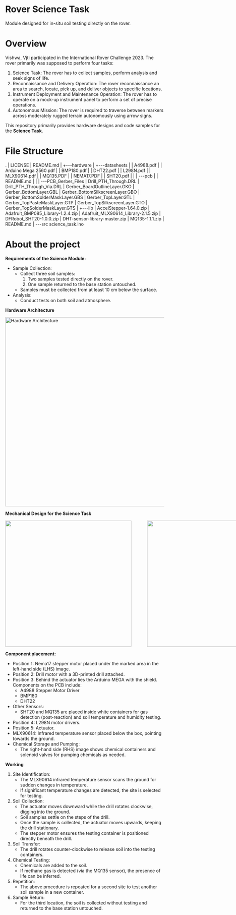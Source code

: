 # Rover Science Task
Module designed for in-situ soil testing directly on the rover.

# Overview
Vishwa, Vjti participated in the International Rover Challenge 2023. The rover primarily was supposed to perform four tasks: 
1. Science Task: The rover has to collect samples, perform analysis and seek signs of life.
2. Reconnaissance and Delivery Operation: The rover reconnaissance an area to search, locate, pick up, and deliver objects to specific locations.
3. Instrument Deployment and Maintenance Operation: The rover has to operate on a mock-up instrument panel to perform a set of precise operations.
4. Autonomous Mission: The rover is required to traverse between markers across moderately rugged terrain autonomously using arrow signs.

This repository primarily provides hardware designs and code samples for the **Science Task**. 

# File Structure
.
|   LICENSE
|   README.md
|
+---hardware
|   +---datasheets
|   |       A4988.pdf
|   |       Arduino Mega 2560.pdf
|   |       BMP180.pdf
|   |       DHT22.pdf
|   |       L298N.pdf
|   |       MLX90614.pdf
|   |       MQ135.PDF
|   |       NEMA17.PDF
|   |       SHT20.pdf
|   |
|   \---pcb
|       |   README.md
|       |
|       \---PCB_Gerber_Files
|               Drill_PTH_Through.DRL
|               Drill_PTH_Through_Via.DRL
|               Gerber_BoardOutlineLayer.GKO
|               Gerber_BottomLayer.GBL
|               Gerber_BottomSilkscreenLayer.GBO
|               Gerber_BottomSolderMaskLayer.GBS
|               Gerber_TopLayer.GTL
|               Gerber_TopPasteMaskLayer.GTP
|               Gerber_TopSilkscreenLayer.GTO
|               Gerber_TopSolderMaskLayer.GTS
|
+---lib
|       AccelStepper-1.64.0.zip
|       Adafruit_BMP085_Library-1.2.4.zip
|       Adafruit_MLX90614_Library-2.1.5.zip
|       DFRobot_SHT20-1.0.0.zip
|       DHT-sensor-library-master.zip
|       MQ135-1.1.1.zip
|       README.md
|
\---src
        science_task.ino

# About the project
**Requirements of the Science Module:**
- Sample Collection:
  - Collect three soil samples:
    1. Two samples tested directly on the rover.
    2. One sample returned to the base station untouched.
  - Samples must be collected from at least 10 cm below the surface.
- Analysis:
  - Conduct tests on both soil and atmosphere.

**Hardware Architecture**

<img src="https://github.com/user-attachments/assets/f27057eb-0e8e-4ae2-a33c-66cae70ec69e" alt="Hardware Architecture" style="width: 600px;">

**Mechanical Design for the Science Task**
<div style="display: flex; gap: 50px;">
  <img src="https://github.com/user-attachments/assets/25ba1a3a-6c04-4f86-8cbf-a7758d4d1227" style="height:400px;">
  <img src="https://github.com/user-attachments/assets/a7b5eeca-0aac-46d9-84c4-707d1d9a66e2" style="height:400px;">
</div>

**Component placement:**
- Position 1: Nema17 stepper motor placed under the marked area in the left-hand side (LHS) image.
- Position 2: Drill motor with a 3D-printed drill attached.
- Position 3: Behind the actuator lies the Arduino MEGA with the shield. Components on the PCB include:
  - A4988 Stepper Motor Driver
  - BMP180
  - DHT22
- Other Sensors:
  - SHT20 and MQ135 are placed inside white containers for gas detection (post-reaction) and soil temperature and humidity testing.
- Position 4: L298N motor drivers.
- Position 5: Actuator.
- MLX90614: Infrared temperature sensor placed below the box, pointing towards the ground.
- Chemical Storage and Pumping:
  - The right-hand side (RHS) image shows chemical containers and solenoid valves for pumping chemicals as needed.

**Working**
1. Site Identification:
    - The MLX90614 infrared temperature sensor scans the ground for sudden changes in temperature.
    - If significant temperature changes are detected, the site is selected for testing.
2. Soil Collection:
    - The actuator moves downward while the drill rotates clockwise, digging into the ground.
    - Soil samples settle on the steps of the drill.
    - Once the sample is collected, the actuator moves upwards, keeping the drill stationary.
    - The stepper motor ensures the testing container is positioned directly beneath the drill.
3. Soil Transfer:
    - The drill rotates counter-clockwise to release soil into the testing containers.
4. Chemical Testing:
    - Chemicals are added to the soil.
    - If methane gas is detected (via the MQ135 sensor), the presence of life can be inferred.
5. Repetition:
    - The above procedure is repeated for a second site to test another soil sample in a new container.
6. Sample Return:
    - For the third location, the soil is collected without testing and returned to the base station untouched.
